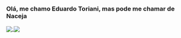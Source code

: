 ### Olá, me chamo Eduardo Toriani, mas pode me chamar de Naceja
<a href="https://github.com/mrnaceja">
  <img align="center" src="https://github-readme-stats.vercel.app/api?username=mrnaceja&count_private=true&show_icons=true&theme=dark" />
</a>
<a href="https://github.com/mrnaceja">
  <img align="center" src="https://github-readme-stats.vercel.app/api/top-langs/?username=mrnaceja&layout=compact&theme=dark" />
</a>


